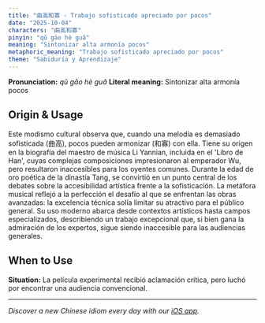 ```yaml
---
title: "曲高和寡 - Trabajo sofisticado apreciado por pocos"
date: "2025-10-04"
characters: "曲高和寡"
pinyin: "qǔ gāo hè guǎ"
meaning: "Sintonizar alta armonía pocos"
metaphoric_meaning: "Trabajo sofisticado apreciado por pocos"
theme: "Sabiduría y Aprendizaje"
---
```


**Pronunciation:** *qǔ gāo hè guǎ*
**Literal meaning:** Sintonizar alta armonía pocos

## Origin & Usage

Este modismo cultural observa que, cuando una melodía es demasiado sofisticada (曲高), pocos pueden armonizar (和寡) con ella. Tiene su origen en la biografía del maestro de música Li Yannian, incluida en el 'Libro de Han', cuyas complejas composiciones impresionaron al emperador Wu, pero resultaron inaccesibles para los oyentes comunes. Durante la edad de oro poética de la dinastía Tang, se convirtió en un punto central de los debates sobre la accesibilidad artística frente a la sofisticación. La metáfora musical reflejó a la perfección el desafío al que se enfrentan las obras avanzadas: la excelencia técnica solía limitar su atractivo para el público general. Su uso moderno abarca desde contextos artísticos hasta campos especializados, describiendo un trabajo excepcional que, si bien gana la admiración de los expertos, sigue siendo inaccesible para las audiencias generales.

## When to Use

**Situation:** La película experimental recibió aclamación crítica, pero luchó por encontrar una audiencia convencional.

---

*Discover a new Chinese idiom every day with our [iOS app](https://apps.apple.com/us/app/daily-chinese-idioms/id6740611324).*

